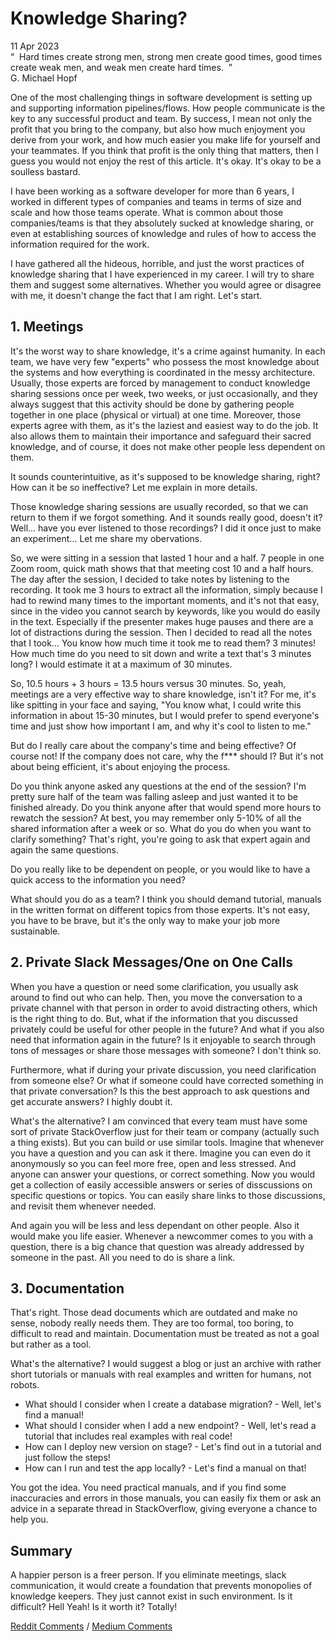 # Knowledge Sharing?
<div class="date">11 Apr 2023</div>

<div class="quote">
  <div class="quote-text">
    &ldquo;&nbsp;&nbsp;Hard times create strong men, strong men create good times, good times create weak men, and weak men create hard times.&nbsp;&nbsp;&rdquo;
  </div>
  <div class="quote-author">
    G. Michael Hopf
  </div>
</div>

One of the most challenging things in software development is setting up and supporting information pipelines/flows. How people communicate is the key to any successful product and team. By success, I mean not only the profit that you bring to the company, but also how much enjoyment you derive from your work, and how much easier you make life for yourself and your teammates. If you think that profit is the only thing that matters, then I guess you would not enjoy the rest of this article. It's okay. It's okay to be a soulless bastard.

I have been working as a software developer for more than 6 years, I worked in different types of companies and teams in terms of size and scale and how those teams operate. What is common about those companies/teams is that they absolutely sucked at knowledge sharing, or even at establishing sources of knowledge and rules of how to access the information required for the work.

I have gathered all the hideous, horrible, and just the worst practices of knowledge sharing that I have experienced in my career. I will try to share them and suggest some alternatives. Whether you would agree or disagree with me, it doesn't change the fact that I am right. Let's start.
<br>

## 1. Meetings
It's the worst way to share knowledge, it's a crime against humanity. In each team, we have very few "experts" who possess the most knowledge about the systems and how everything is coordinated in the messy architecture. Usually, those experts are forced by management to conduct knowledge sharing sessions once per week, two weeks, or just occasionally, and they always suggest that this activity should be done by gathering people together in one place (physical or virtual) at one time. Moreover, those experts agree with them, as it's the laziest and easiest way to do the job. It also allows them to maintain their importance and safeguard their sacred knowledge, and of course, it does not make other people less dependent on them.

It sounds counterintuitive, as it's supposed to be knowledge sharing, right? How can it be so ineffective? Let me explain in more details.

Those knowledge sharing sessions are usually recorded, so that we can return to them if we forgot something. And it sounds really good, doesn't it? Well... have you ever listened to those recordings? I did it once just to make an experiment... Let me share my obervations.

So, we were sitting in a session that lasted 1 hour and a half. 7 people in one Zoom room, quick math shows that that meeting cost 10 and a half hours. The day after the session, I decided to take notes by listening to the recording. It took me 3 hours to extract all the information, simply because I had to rewind many times to the important moments, and it's not that easy, since in the video you cannot search by keywords, like you would do easily in the text. Especially if the presenter makes huge pauses and there are a lot of distractions during the session. Then I decided to read all the notes that I took... You know how much time it took me to read them? 3 minutes! How much time do you need to sit down and write a text that's 3 minutes long? I would estimate it at a maximum of 30 minutes.

So, 10.5 hours + 3 hours = 13.5 hours versus 30 minutes. So, yeah, meetings are a very effective way to share knowledge, isn't it? For me, it's like spitting in your face and saying, "You know what, I could write this information in about 15-30 minutes, but I would prefer to spend everyone's time and just show how important I am, and why it's cool to listen to me."

But do I really care about the company's time and being effective? Of course not! If the company does not care, why the f*** should I? But it's not about being efficient, it's about enjoying the process.

Do you think anyone asked any questions at the end of the session? I'm pretty sure half of the team was falling asleep and just wanted it to be finished already. Do you think anyone after that would spend more hours to rewatch the session? At best, you may remember only 5-10% of all the shared information after a week or so. What do you do when you want to clarify something? That's right, you're going to ask that expert again and again the same questions.

Do you really like to be dependent on people, or you would like to have a quick access to the information you need?

What should you do as a team? I think you should demand tutorial, manuals in the written format on different topics from those experts. It's not easy, you have to be brave, but it's the only way to make your job more sustainable.
<br>

## 2. Private Slack Messages/One on One Calls
When you have a question or need some clarification, you usually ask around to find out who can help. Then, you move the conversation to a private channel with that person in order to avoid distracting others, which is the right thing to do. But, what if the information that you discussed privately could be useful for other people in the future? And what if you also need that information again in the future? Is it enjoyable to search through tons of messages or share those messages with someone? I don't think so.

Furthermore, what if during your private discussion, you need clarification from someone else? Or what if someone could have corrected something in that private conversation? Is this the best approach to ask questions and get accurate answers? I highly doubt it.

What's the alternative? I am convinced that every team must have some sort of private StackOverflow just for their team or company (actually such a thing exists). But you can build or use similar tools. Imagine that whenever you have a question and you can ask it there. Imagine you can even do it anonymously so you can feel more free, open and less stressed. And anyone can answer your questions, or correct something. Now you would get a collection of easily accessible answers or series of disscussions on specific questions or topics. You can easily share links to those discussions, and revisit them whenever needed.

And again you will be less and less dependant on other people. Also it would make you life easier. Whenever a newcommer comes to you with a question, there is a big chance that question was already addressed by someone in the past. All you need to do is share a link.
<br>

## 3. Documentation
That's right. Those dead documents which are outdated and make no sense, nobody really needs them. They are too formal, too boring, to difficult to read and maintain. Documentation must be treated as not a goal but rather as a tool.

What's the alternative? I would suggest a blog or just an archive with rather short tutorials or manuals with real examples and written for humans, not robots.

- What should I consider when I create a database migration? - Well, let's find a manual!
- What should I consider when I add a new endpoint? - Well, let's read a tutorial that includes real examples with real code!
- How can I deploy new version on stage? - Let's find out in a tutorial and just follow the steps!
- How can I run and test the app locally? - Let's find a manual on that!

You got the idea. You need practical manuals, and if you find some inaccuracies and errors in those manuals, you can easily fix them or ask an advice in a separate thread in StackOverflow, giving everyone a chance to help you.
<br>

## Summary
A happier person is a freer person. If you eliminate meetings, slack communication, it would create a foundation that prevents monopolies of knowledge keepers. They just cannot exist in such environment. Is it difficult? Hell Yeah! Is it worth it? Totally!

[Reddit Comments](https://www.reddit.com/user/gyen/comments/12j1wh4/3_sins_of_knowledge_sharing/) / [Medium Comments](https://medium.com/@guseynism/3-sins-of-knowledge-sharing-7df09df466d8)
